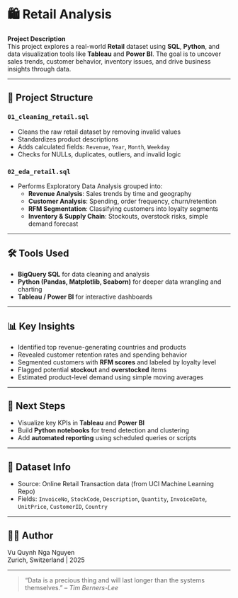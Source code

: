 # 🛍️ Retail Analysis

**Project Description**  
This project explores a real-world **Retail** dataset using **SQL**, **Python**, and data visualization tools like **Tableau** and **Power BI**. The goal is to uncover sales trends, customer behavior, inventory issues, and drive business insights through data.

---

## 📂 Project Structure

### `01_cleaning_retail.sql`
- Cleans the raw retail dataset by removing invalid values
- Standardizes product descriptions
- Adds calculated fields: `Revenue`, `Year`, `Month`, `Weekday`
- Checks for NULLs, duplicates, outliers, and invalid logic

### `02_eda_retail.sql`
- Performs Exploratory Data Analysis grouped into:
  - **Revenue Analysis**: Sales trends by time and geography
  - **Customer Analysis**: Spending, order frequency, churn/retention
  - **RFM Segmentation**: Classifying customers into loyalty segments
  - **Inventory & Supply Chain**: Stockouts, overstock risks, simple demand forecast

---

## 🛠️ Tools Used

- **BigQuery SQL** for data cleaning and analysis
- **Python (Pandas, Matplotlib, Seaborn)** for deeper data wrangling and charting 
- **Tableau / Power BI** for interactive dashboards 

---

## 📊 Key Insights

- Identified top revenue-generating countries and products
- Revealed customer retention rates and spending behavior
- Segmented customers with **RFM scores** and labeled by loyalty level
- Flagged potential **stockout** and **overstocked** items
- Estimated product-level demand using simple moving averages

---

## 🧠 Next Steps

- Visualize key KPIs in **Tableau** and **Power BI**
- Build **Python notebooks** for trend detection and clustering
- Add **automated reporting** using scheduled queries or scripts

---

## 📁 Dataset Info

- Source: Online Retail Transaction data (from UCI Machine Learning Repo)
- Fields: `InvoiceNo`, `StockCode`, `Description`, `Quantity`, `InvoiceDate`, `UnitPrice`, `CustomerID`, `Country`

---

## 👩‍💻 Author

Vu Quynh Nga Nguyen  
Zurich, Switzerland | 2025

---

> “Data is a precious thing and will last longer than the systems themselves.” – *Tim Berners-Lee*
